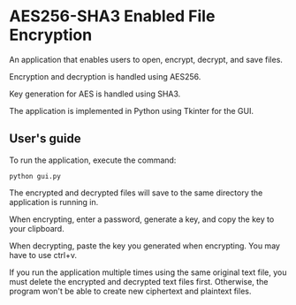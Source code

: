 # AES256-SHA3 Enabled File Encryption

An application that enables users to open, encrypt, decrypt, and save files. 

Encryption and decryption is handled using AES256.

Key generation for AES is handled using SHA3.

The application is implemented in Python using Tkinter for the GUI.

## User's guide

To run the application, execute the command:

```
python gui.py
```

The encrypted and decrypted files will save to the same directory the application is running in.

When encrypting, enter a password, generate a key, and copy the key to your clipboard. 

When decrypting, paste the key you generated when encrypting. You may have to use ctrl+v. 

If you run the application multiple times using the same original text file, you must delete the encrypted and decrypted text files first. Otherwise, the program won't be able to create new ciphertext and plaintext files.